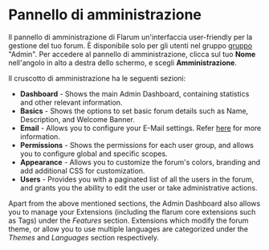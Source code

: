 # Pannello di amministrazione

Il pannello di amministrazione di Flarum un'interfaccia user-friendly per la gestione del tuo forum.
È disponibile solo per gli utenti nel gruppo <a href="permissions.md">gruppo</a> "Admin".
Per accedere al pannello di amministrazione, clicca sul tuo **Nome** nell'angolo in alto a destra dello schermo, e scegli **Amministrazione**.

Il cruscotto di amministrazione ha le seguenti sezioni:

- **Dashboard** - Shows the main Admin Dashboard, containing statistics and other relevant information.
- **Basics** - Shows the options to set basic forum details such as Name, Description, and Welcome Banner.
- **Email** - Allows you to configure your E-Mail settings. Refer [here](https://docs.flarum.org/mail) for more information.
- **Permissions** - Shows the permissions for each user group, and allows you to configure global and specific scopes.
- **Appearance** - Allows you to customize the forum's colors, branding and add additional CSS for customization.
- **Users** - Provides you with a paginated list of all the users in the forum, and grants you the ability to edit the user or take administrative actions.

Apart from the above mentioned sections, the Admin Dashboard also allows you to manage your Extensions (including the flarum core extensions such as Tags) under the _Features_ section. Extensions which modify the forum theme, or allow you to use multiple languages are categorized under the _Themes_ and _Languages_ section respectively.
